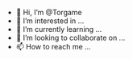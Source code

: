 - 👋 Hi, I’m @Torgame
- 👀 I’m interested in ...
- 🌱 I’m currently learning ...
- 💞️ I’m looking to collaborate on ...
- 📫 How to reach me ...

<!---
Torgame/Torgame is a ✨ special ✨ repository because its `README.md` (this file) appears on your GitHub profile.
You can click the Preview link to take a look at your changes.
--->
